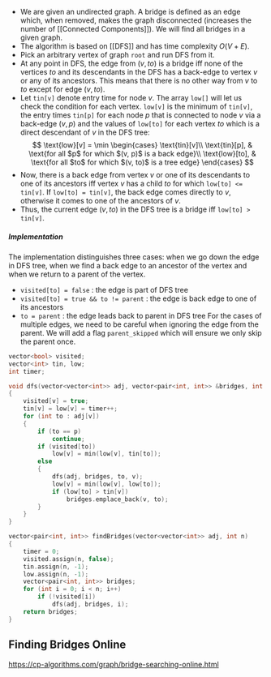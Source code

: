 - We are given an undirected graph. A bridge is defined as an edge which, when removed, makes the graph disconnected (increases the number of [[Connected Components]]). We will find all bridges in a given graph.
- The algorithm is based on [[DFS]] and has time complexity $O(V+E)$.
- Pick an arbitrary vertex of graph `root` and run DFS from it.
- At any point in DFS, the edge from $(v, to)$ is a bridge iff none of the vertices $to$ and its descendants in the DFS has a back-edge to vertex $v$ or any of its ancestors. This means that there is no other way from $v$ to $to$ except for edge $(v, to)$.
- Let `tin[v]` denote entry time for node $v$. The array `low[]` will let us check the condition for each vertex. `low[v]` is the minimum of `tin[v]`, the entry times `tin[p]` for each node $p$ that is connected to node $v$ via a back-edge $(v, p)$ and the values of `low[to]` for each vertex $to$ which is a direct descendant of $v$ in the DFS tree:
$$
\text{low}[v] = \min
\begin{cases}
\text{tin}[v]\\
\text{tin}[p], & \text{for all $p$ for which $(v, p)$ is a back edge}\\
\text{low}[to], & \text{for all $to$ for which $(v, to)$ is a tree edge}
\end{cases}
$$
- Now, there is a back edge from vertex $v$ or one of its descendants to one of its ancestors iff vertex $v$ has a child $to$ for which `low[to] <= tin[v]`. If `low[to] = tin[v]`, the back edge comes directly to $v$, otherwise it comes to one of the ancestors of $v$.
- Thus, the current edge $(v, to)$ in the DFS tree is a bridge iff `low[to] > tin[v]`.
##### Implementation
The implementation distinguishes three cases: when we go down the edge in DFS tree, when we find a back edge to an ancestor of the vertex and when we return to a parent of the vertex.
- `visited[to] = false` : the edge is part of DFS tree
- `visited[to] = true && to != parent` : the edge is back edge to one of its ancestors
- `to = parent` : the edge leads back to parent in DFS tree
For the cases of multiple edges, we need to be careful when ignoring the edge from the parent. We will add a flag `parent_skipped` which will ensure we only skip the parent once.
```cpp
vector<bool> visited;
vector<int> tin, low;
int timer;

void dfs(vector<vector<int>> adj, vector<pair<int, int>> &bridges, int v, int p = -1)
{
	visited[v] = true;
	tin[v] = low[v] = timer++;
	for (int to : adj[v])
	{
		if (to == p)
			continue;
		if (visited[to])
			low[v] = min(low[v], tin[to]);
		else
		{
			dfs(adj, bridges, to, v);
			low[v] = min(low[v], low[to]);
			if (low[to] > tin[v])
				bridges.emplace_back(v, to);
		}
	}
}

vector<pair<int, int>> findBridges(vector<vector<int>> adj, int n)
{
	timer = 0;
	visited.assign(n, false);
	tin.assign(n, -1);
	low.assign(n, -1);
	vector<pair<int, int>> bridges;
	for (int i = 0; i < n; i++)
		if (!visited[i])
			dfs(adj, bridges, i);
	return bridges;
}
```
## Finding Bridges Online
https://cp-algorithms.com/graph/bridge-searching-online.html
